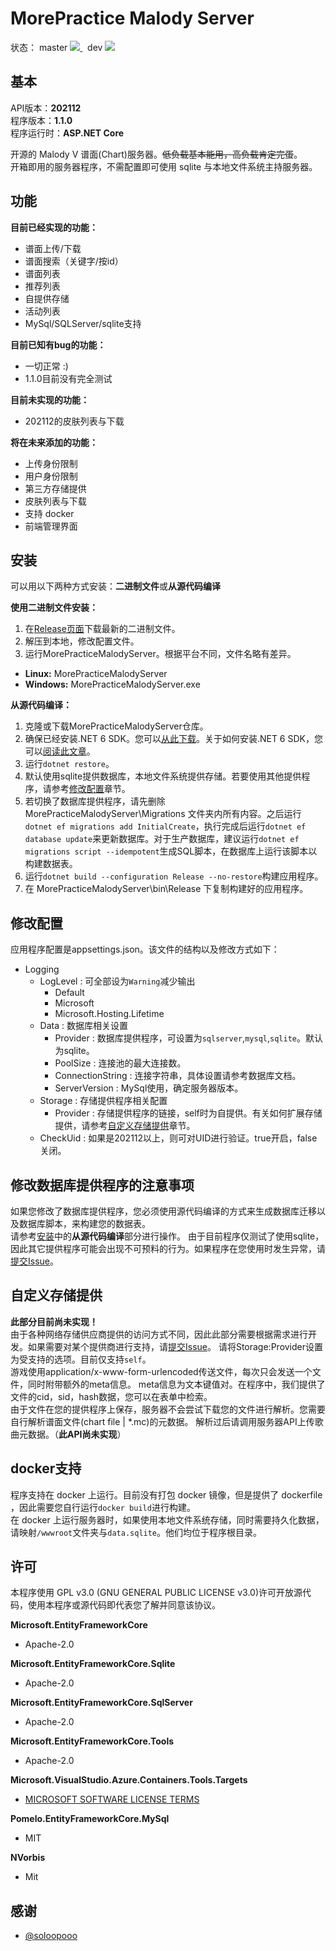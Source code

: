 # MorePractice Malody Server

<p>
状态：
master
<a href="https://github.com/RhythmCodec/MorePracticeMalodyServer/actions/workflows/build.yml?query=branch%3Amaster">
<img src="https://github.com/RhythmCodec/MorePracticeMalodyServer/actions/workflows/build.yml/badge.svg?branch=master">
</a>
&nbsp; dev
<a href="https://github.com/RhythmCodec/MorePracticeMalodyServer/actions/workflows/build.yml?query=branch%3Adev">
<img src="https://github.com/RhythmCodec/MorePracticeMalodyServer/actions/workflows/build.yml/badge.svg?branch=dev">
</a>

</p>

## 基本

API版本：**202112**  
程序版本：**1.1.0**  
程序运行时：**ASP.NET Core**

开源的 Malody V 谱面(Chart)服务器。~~低负载基本能用，高负载肯定完蛋~~。  
开箱即用的服务器程序，不需配置即可使用 sqlite 与本地文件系统主持服务器。

## 功能

**目前已经实现的功能：**  
* 谱面上传/下载  
* 谱面搜索（关键字/按id）  
* 谱面列表
* 推荐列表
* 自提供存储  
* 活动列表  
* MySql/SQLServer/sqlite支持

**目前已知有bug的功能：**
* 一切正常 :)
* 1.1.0目前没有完全测试

**目前未实现的功能：**
* 202112的皮肤列表与下载

**将在未来添加的功能：**
* 上传身份限制
* 用户身份限制
* 第三方存储提供
* 皮肤列表与下载
* 支持 docker
* 前端管理界面

## 安装

可以用以下两种方式安装：**二进制文件**或**从源代码编译**

**使用二进制文件安装：**  
1. 在[Release页面](https://github.com/RhythmCodec/MorePracticeMalodyServer/releases)下载最新的二进制文件。
2. 解压到本地，修改配置文件。
3. 运行MorePracticeMalodyServer。根据平台不同，文件名略有差异。
  - **Linux:** MorePracticeMalodyServer
  - **Windows:** MorePracticeMalodyServer.exe
 
**从源代码编译：**  
1. 克隆或下载MorePracticeMalodyServer仓库。
2. 确保已经安装.NET 6 SDK。您可以[从此下载](https://dotnet.microsoft.com/download/dotnet/6.0)。关于如何安装.NET 6 SDK，您可以[阅读此文章](https://docs.microsoft.com/en-us/dotnet/core/install/)。
3. 运行`dotnet restore`。
4. 默认使用sqlite提供数据库，本地文件系统提供存储。若要使用其他提供程序，请参考[修改配置](#修改配置)章节。
5. 若切换了数据库提供程序，请先删除 MorePracticeMalodyServer\Migrations 文件夹内所有内容。之后运行`dotnet ef migrations add InitialCreate`，执行完成后运行`dotnet ef database update`来更新数据库。对于生产数据库，建议运行`dotnet ef migrations script --idempotent`生成SQL脚本，在数据库上运行该脚本以构建数据表。
6. 运行`dotnet build --configuration Release --no-restore`构建应用程序。
7. 在  MorePracticeMalodyServer\bin\Release 下复制构建好的应用程序。

## 修改配置

应用程序配置是appsettings.json。该文件的结构以及修改方式如下：
* Logging
  * LogLevel : 可全部设为`Warning`减少输出
    * Default
    * Microsoft
    * Microsoft.Hosting.Lifetime
  * Data : 数据库相关设置
    * Provider : 数据库提供程序，可设置为`sqlserver`,`mysql`,`sqlite`。默认为sqlite。
    * PoolSize : 连接池的最大连接数。
    * ConnectionString : 连接字符串，具体设置请参考数据库文档。
    * ServerVersion : MySql使用，确定服务器版本。
  * Storage : 存储提供程序相关配置
    * Provider : 存储提供程序的链接，self时为自提供。有关如何扩展存储提供，请参考[自定义存储提供](#自定义存储提供)章节。
  * CheckUid : 如果是202112以上，则可对UID进行验证。true开启，false关闭。

## 修改数据库提供程序的注意事项

如果您修改了数据库提供程序，您必须使用源代码编译的方式来生成数据库迁移以及数据库脚本，来构建您的数据表。  
请参考[安装](#安装)中的**从源代码编译**部分进行操作。
由于目前程序仅测试了使用sqlite，因此其它提供程序可能会出现不可预料的行为。如果程序在您使用时发生异常，请[提交Issue](https://github.com/RhythmCodec/MorePracticeMalodyServer/issues/new/choose)。

## 自定义存储提供

**此部分目前尚未实现！**  
由于各种网络存储供应商提供的访问方式不同，因此此部分需要根据需求进行开发。如果需要对某个提供商进行支持，请[提交Issue](https://github.com/RhythmCodec/MorePracticeMalodyServer/issues/new/choose)。
请将Storage:Provider设置为受支持的选项。目前仅支持`self`。  
游戏使用application/x-www-form-urlencoded传送文件，每次只会发送一个文件，同时附带额外的meta信息。
meta信息为文本键值对。在程序中，我们提供了文件的cid，sid，hash数据，您可以在表单中检索。  
由于文件在您的提供程序上保存，服务器不会尝试下载您的文件进行解析。您需要自行解析谱面文件(chart file | *.mc)的元数据。
解析过后请调用服务器API上传歌曲元数据。（**此API尚未实现**）

## docker支持

程序支持在 docker 上运行。目前没有打包 docker 镜像，但是提供了 dockerfile ，因此需要您自行运行`docker build`进行构建。  
在 docker 上运行服务器时，如果使用本地文件系统存储，同时需要持久化数据，请映射`/wwwroot`文件夹与`data.sqlite`。他们均位于程序根目录。

## 许可

本程序使用 GPL v3.0 (GNU GENERAL PUBLIC LICENSE v3.0)许可开放源代码，使用本程序或源代码即代表您了解并同意该协议。

**Microsoft.EntityFrameworkCore**
* Apache-2.0

**Microsoft.EntityFrameworkCore.Sqlite**
* Apache-2.0

**Microsoft.EntityFrameworkCore.SqlServer**
* Apache-2.0

**Microsoft.EntityFrameworkCore.Tools**
* Apache-2.0

**Microsoft.VisualStudio.Azure.Containers.Tools.Targets**
* [MICROSOFT SOFTWARE LICENSE TERMS](https://www.nuget.org/packages/Microsoft.VisualStudio.Azure.Containers.Tools.Targets/1.11.1/license)

**Pomelo.EntityFrameworkCore.MySql**
* MIT

**NVorbis**
* Mit


## 感谢
* [@soloopooo](https://github.com/soloopooo)
